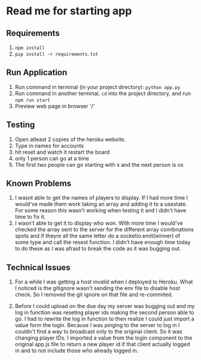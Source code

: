 # Read me for starting app

## Requirements
1. `npm install`
2. `pip install -r requirements.txt`

## Run Application
1. Run command in terminal (in your project directory): `python app.py`
2. Run command in another terminal, `cd` into the project directory, and run `npm run start`
3. Preview web page in browser '/'

## Testing
1. Open atleast 2 copies of the heroku website.
2. Type in names for accounts
3. hit reset and watch it restart the board
4. only 1 person can go at a time
5. The first two people can go starting with x and the next person is os

## Known Problems
1. I wasnt able to get the names of players to display. If I had more time I would've made them work taking an array and adding it to a usestate. For some reason this wasn't working when testing it and I didn't have time to fix it.
2. I wasn't able to get it to display who won. With more time I would've checked the array sent to the server for the different array comibnations spots and if theyre all the same letter do a socketio.emit(winner) of some type and call the resest function. I didn't have enough time today to do these as I was afraid to break the code as it was bugging out.

## Technical Issues
1. For a while I was getting a host invalid when I deployed to Heroku. What I noticed is the gitignore wasn't sending the env file to disable host check. So I removed the git ignore on that file and re-commited.

2. Before I could upload on the due day my server was bugging out and my log in function was reseting player ids making the second person able to go. I had to rewrite the log in function to then realize I could just import a value form the login. Because I was pinging to the server to log in I couldn't find a way to broadcast only to the original client. So it was changing player IDs. I imported a value from the login component to the original app.js file to return a new player id if that client actually logged in and to not include those who already logged in.
